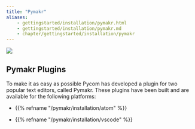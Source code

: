 ```yaml
---
title: "Pymakr"
aliases:
    - gettingstarted/installation/pymakr.html
    - gettingstarted/installation/pymakr.md
    - chapter/gettingstarted/installation/pymakr
---
```


![](/gitbook/assets/pymakr-logo-1.png)

## Pymakr Plugins <a id="pymakr-plugins"></a>

To make it as easy as possible Pycom has developed a plugin for two popular text editors, called Pymakr. These plugins have been built and are available for the following platforms:

- {{% refname "/pymakr/installation/atom" %}}

- {{% refname "/pymakr/installation/vscode" %}}
